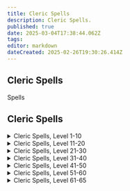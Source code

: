 ```yaml
---
title: Cleric Spells
description: Cleric Spells.
published: true
date: 2025-03-04T17:38:44.062Z
tags: 
editor: markdown
dateCreated: 2025-02-26T19:30:26.414Z
---
```


## Cleric Spells

Spells

## Cleric Spells
<details>
	<summary> Cleric Spells, Level 1-10 </summary>

|Spell Name|Level|
|---|---|
|<a href="https://www.thjdi.cc/spell/202" target="_blank">Courage</a>|1|
|<a href="https://www.thjdi.cc/spell/203" target="_blank">Cure Poison</a>|1|
|<a href="https://www.thjdi.cc/spell/207" target="_blank">Divine Aura</a>|1|
|<a href="https://www.thjdi.cc/spell/201" target="_blank">Flash of Light</a>|1|
|<a href="https://www.thjdi.cc/spell/11" target="_blank">Holy Armor</a>|1|
|<a href="https://www.thjdi.cc/spell/208" target="_blank">Lull</a>|1|
|<a href="https://www.thjdi.cc/spell/200" target="_blank">Minor Healing</a>|1|
|<a href="https://www.thjdi.cc/spell/209" target="_blank">Spook the Dead</a>|1|
|<a href="https://www.thjdi.cc/spell/14" target="_blank">Strike</a>|1|
|<a href="https://www.thjdi.cc/spell/205" target="_blank">True North</a>|1|
|<a href="https://www.thjdi.cc/spell/210" target="_blank">Yaulp</a>|1|
|<a href="https://www.thjdi.cc/spell/215" target="_blank">Reckless Strength</a>|2|
|<a href="https://www.thjdi.cc/spell/216" target="_blank">Stun</a>|2|
|<a href="https://www.thjdi.cc/spell/212" target="_blank">Cure Blindness</a>|3|
|<a href="https://www.thjdi.cc/spell/211" target="_blank">Summon Drink</a>|3|
|<a href="https://www.thjdi.cc/spell/213" target="_blank">Cure Disease</a>|4|
|<a href="https://www.thjdi.cc/spell/17" target="_blank">Light Healing</a>|4|
|<a href="https://www.thjdi.cc/spell/218" target="_blank">Ward Undead</a>|4|
|<a href="https://www.thjdi.cc/spell/560" target="_blank">Furor</a>|5|
|<a href="https://www.thjdi.cc/spell/36" target="_blank">Gate</a>|5|
|<a href="https://www.thjdi.cc/spell/501" target="_blank">Soothe</a>|5|
|<a href="https://www.thjdi.cc/spell/227" target="_blank">Endure Poison</a>|6|
|<a href="https://www.thjdi.cc/spell/229" target="_blank">Fear</a>|6|
|<a href="https://www.thjdi.cc/spell/2501" target="_blank">Sanctuary</a>|6|
|<a href="https://www.thjdi.cc/spell/219" target="_blank">Center</a>|7|
|<a href="https://www.thjdi.cc/spell/230" target="_blank">Root</a>|7|
|<a href="https://www.thjdi.cc/spell/224" target="_blank">Endure Fire</a>|8|
|<a href="https://www.thjdi.cc/spell/4056" target="_blank">Remove Minor Curse</a>|8|
|<a href="https://www.thjdi.cc/spell/50" target="_blank">Summon Food</a>|8|
|<a href="https://www.thjdi.cc/spell/221" target="_blank">Sense the Dead</a>|9|
|<a href="https://www.thjdi.cc/spell/231" target="_blank">Word of Pain</a>|9|
|<a href="https://www.thjdi.cc/spell/40971" target="_blank">Bind Affinity</a>|10|
|<a href="https://www.thjdi.cc/spell/35" target="_blank">Bind Affinity</a>|10|
|<a href="https://www.thjdi.cc/spell/223" target="_blank">Hammer of Wrath</a>|10|
|<a href="https://www.thjdi.cc/spell/12" target="_blank">Healing</a>|10|
|<a href="https://www.thjdi.cc/spell/4258" target="_blank">Iony's Lesser Augury</a>|10|

</details>

<details>
	<summary> Cleric Spells, Level 11-20 </summary>

|Spell Name|Level|
|---|---|
|<a href="https://www.thjdi.cc/spell/226" target="_blank">Endure Disease</a>|11|
|<a href="https://www.thjdi.cc/spell/235" target="_blank">Invisibility versus Undead</a>|11|
|<a href="https://www.thjdi.cc/spell/485" target="_blank">Symbol of Transal</a>|11|
|<a href="https://www.thjdi.cc/spell/234" target="_blank">Halo of Light</a>|12|
|<a href="https://www.thjdi.cc/spell/2168" target="_blank">Reanimation</a>|12|
|<a href="https://www.thjdi.cc/spell/232" target="_blank">Sense Summoned</a>|12|
|<a href="https://www.thjdi.cc/spell/48" target="_blank">Cancel Magic</a>|13|
|<a href="https://www.thjdi.cc/spell/225" target="_blank">Endure Cold</a>|13|
|<a href="https://www.thjdi.cc/spell/233" target="_blank">Expulse Undead</a>|13|
|<a href="https://www.thjdi.cc/spell/4282" target="_blank">Iony's Lesser Cleansing</a>|14|
|<a href="https://www.thjdi.cc/spell/4270" target="_blank">Iony's Lesser Exorcism</a>|14|
|<a href="https://www.thjdi.cc/spell/16" target="_blank">Smite</a>|14|
|<a href="https://www.thjdi.cc/spell/3575" target="_blank">Blessing of Piety</a>|15|
|<a href="https://www.thjdi.cc/spell/47" target="_blank">Calm</a>|15|
|<a href="https://www.thjdi.cc/spell/368" target="_blank">Spirit Armor</a>|15|
|<a href="https://www.thjdi.cc/spell/228" target="_blank">Endure Magic</a>|16|
|<a href="https://www.thjdi.cc/spell/123" target="_blank">Holy Might</a>|16|
|<a href="https://www.thjdi.cc/spell/43" target="_blank">Yaulp II</a>|16|
|<a href="https://www.thjdi.cc/spell/89" target="_blank">Daring</a>|17|
|<a href="https://www.thjdi.cc/spell/248" target="_blank">Ward Summoned</a>|17|
|<a href="https://www.thjdi.cc/spell/2169" target="_blank">Reconstitution</a>|18|
|<a href="https://www.thjdi.cc/spell/2502" target="_blank">Celestial Remedy</a>|19|
|<a href="https://www.thjdi.cc/spell/413" target="_blank">Word of Shadow</a>|19|
|<a href="https://www.thjdi.cc/spell/15" target="_blank">Greater Healing</a>|20|
|<a href="https://www.thjdi.cc/spell/37" target="_blank">Hammer of Striking</a>|20|
|<a href="https://www.thjdi.cc/spell/4088" target="_blank">Ward of Vie</a>|20|

</details>

<details>
	<summary> Cleric Spells, Level 21-30 </summary>

|Spell Name|Level|
|---|---|
|<a href="https://www.thjdi.cc/spell/126" target="_blank">Inspire Fear</a>|21|
|<a href="https://www.thjdi.cc/spell/486" target="_blank">Symbol of Ryltan</a>|21|
|<a href="https://www.thjdi.cc/spell/128" target="_blank">Wave of Fear</a>|21|
|<a href="https://www.thjdi.cc/spell/244" target="_blank">Bravery</a>|22|
|<a href="https://www.thjdi.cc/spell/95" target="_blank">Counteract Poison</a>|22|
|<a href="https://www.thjdi.cc/spell/2170" target="_blank">Reparation</a>|22|
|<a href="https://www.thjdi.cc/spell/117" target="_blank">Dismiss Undead</a>|23|
|<a href="https://www.thjdi.cc/spell/4259" target="_blank">Iony's Augury</a>|23|
|<a href="https://www.thjdi.cc/spell/4057" target="_blank">Remove Lesser Curse</a>|23|
|<a href="https://www.thjdi.cc/spell/4283" target="_blank">Iony's Cleansing</a>|24|
|<a href="https://www.thjdi.cc/spell/4271" target="_blank">Iony's Exorcism</a>|24|
|<a href="https://www.thjdi.cc/spell/18" target="_blank">Guard</a>|25|
|<a href="https://www.thjdi.cc/spell/2503" target="_blank">Sermon of the Righteous</a>|25|
|<a href="https://www.thjdi.cc/spell/59" target="_blank">Panic the Dead</a>|26|
|<a href="https://www.thjdi.cc/spell/414" target="_blank">Word of Spirit</a>|26|
|<a href="https://www.thjdi.cc/spell/663" target="_blank">Expulse Summoned</a>|27|
|<a href="https://www.thjdi.cc/spell/131" target="_blank">Instill</a>|27|
|<a href="https://www.thjdi.cc/spell/391" target="_blank">Revive</a>|27|
|<a href="https://www.thjdi.cc/spell/52" target="_blank">Abundant Drink</a>|28|
|<a href="https://www.thjdi.cc/spell/96" target="_blank">Counteract Disease</a>|28|
|<a href="https://www.thjdi.cc/spell/2175" target="_blank">Celestial Health</a>|29|
|<a href="https://www.thjdi.cc/spell/130" target="_blank">Divine Barrier</a>|29|
|<a href="https://www.thjdi.cc/spell/1885" target="_blank">Imbue Amber</a>|29|
|<a href="https://www.thjdi.cc/spell/1894" target="_blank">Imbue Black Pearl</a>|29|
|<a href="https://www.thjdi.cc/spell/1897" target="_blank">Imbue Black Sapphire</a>|29|
|<a href="https://www.thjdi.cc/spell/1895" target="_blank">Imbue Diamond</a>|29|
|<a href="https://www.thjdi.cc/spell/1888" target="_blank">Imbue Emerald</a>|29|
|<a href="https://www.thjdi.cc/spell/1798" target="_blank">Imbue Opal</a>|29|
|<a href="https://www.thjdi.cc/spell/1898" target="_blank">Imbue Peridot</a>|29|
|<a href="https://www.thjdi.cc/spell/1800" target="_blank">Imbue Plains Pebble</a>|29|
|<a href="https://www.thjdi.cc/spell/1896" target="_blank">Imbue Rose Quartz</a>|29|
|<a href="https://www.thjdi.cc/spell/1887" target="_blank">Imbue Ruby</a>|29|
|<a href="https://www.thjdi.cc/spell/1886" target="_blank">Imbue Sapphire</a>|29|
|<a href="https://www.thjdi.cc/spell/1799" target="_blank">Imbue Topaz</a>|29|
|<a href="https://www.thjdi.cc/spell/3994" target="_blank">Mass Imbue Amber</a>|29|
|<a href="https://www.thjdi.cc/spell/3995" target="_blank">Mass Imbue Black Pearl</a>|29|
|<a href="https://www.thjdi.cc/spell/3996" target="_blank">Mass Imbue Black Sapphire</a>|29|
|<a href="https://www.thjdi.cc/spell/3997" target="_blank">Mass Imbue Diamond</a>|29|
|<a href="https://www.thjdi.cc/spell/3998" target="_blank">Mass Imbue Emerald</a>|29|
|<a href="https://www.thjdi.cc/spell/4002" target="_blank">Mass Imbue Opal</a>|29|
|<a href="https://www.thjdi.cc/spell/4003" target="_blank">Mass Imbue Peridot</a>|29|
|<a href="https://www.thjdi.cc/spell/4004" target="_blank">Mass Imbue Plains Pebble</a>|29|
|<a href="https://www.thjdi.cc/spell/4005" target="_blank">Mass Imbue Rose Quartz</a>|29|
|<a href="https://www.thjdi.cc/spell/4006" target="_blank">Mass Imbue Ruby</a>|29|
|<a href="https://www.thjdi.cc/spell/4007" target="_blank">Mass Imbue Sapphire</a>|29|
|<a href="https://www.thjdi.cc/spell/4008" target="_blank">Mass Imbue Topaz</a>|29|
|<a href="https://www.thjdi.cc/spell/329" target="_blank">Wrath</a>|29|
|<a href="https://www.thjdi.cc/spell/675" target="_blank">Hammer of Requital</a>|30|
|<a href="https://www.thjdi.cc/spell/62" target="_blank">Resist Poison</a>|30|
|<a href="https://www.thjdi.cc/spell/9" target="_blank">Superior Healing</a>|30|
|<a href="https://www.thjdi.cc/spell/135" target="_blank">Word of Health</a>|30|

</details>

<details>
	<summary> Cleric Spells, Level 31-40 </summary>

|Spell Name|Level|
|---|---|
|<a href="https://www.thjdi.cc/spell/124" target="_blank">Force</a>|31|
|<a href="https://www.thjdi.cc/spell/504" target="_blank">Frenzied Strength</a>|31|
|<a href="https://www.thjdi.cc/spell/487" target="_blank">Symbol of Pinzarn</a>|31|
|<a href="https://www.thjdi.cc/spell/480" target="_blank">Atone</a>|32|
|<a href="https://www.thjdi.cc/spell/2171" target="_blank">Renewal</a>|32|
|<a href="https://www.thjdi.cc/spell/312" target="_blank">Valor</a>|32|
|<a href="https://www.thjdi.cc/spell/53" target="_blank">Abundant Food</a>|33|
|<a href="https://www.thjdi.cc/spell/662" target="_blank">Expel Undead</a>|33|
|<a href="https://www.thjdi.cc/spell/4260" target="_blank">Iony's Greater Augury</a>|33|
|<a href="https://www.thjdi.cc/spell/60" target="_blank">Resist Fire</a>|33|
|<a href="https://www.thjdi.cc/spell/1445" target="_blank">Armor of Protection</a>|34|
|<a href="https://www.thjdi.cc/spell/134" target="_blank">Blinding Luminance</a>|34|
|<a href="https://www.thjdi.cc/spell/4284" target="_blank">Iony's Greater Cleansing</a>|34|
|<a href="https://www.thjdi.cc/spell/4272" target="_blank">Iony's Greater Exorcism</a>|34|
|<a href="https://www.thjdi.cc/spell/405" target="_blank">Tremor</a>|34|
|<a href="https://www.thjdi.cc/spell/19" target="_blank">Armor of Faith</a>|35|
|<a href="https://www.thjdi.cc/spell/3576" target="_blank">Blessing of Faith</a>|35|
|<a href="https://www.thjdi.cc/spell/127" target="_blank">Invoke Fear</a>|36|
|<a href="https://www.thjdi.cc/spell/45" target="_blank">Pacify</a>|36|
|<a href="https://www.thjdi.cc/spell/63" target="_blank">Resist Disease</a>|36|
|<a href="https://www.thjdi.cc/spell/115" target="_blank">Dismiss Summoned</a>|37|
|<a href="https://www.thjdi.cc/spell/388" target="_blank">Resuscitate</a>|37|
|<a href="https://www.thjdi.cc/spell/1443" target="_blank">Turning of the Unnatural</a>|37|
|<a href="https://www.thjdi.cc/spell/49" target="_blank">Nullify Magic</a>|38|
|<a href="https://www.thjdi.cc/spell/2946" target="_blank">Remove Curse</a>|38|
|<a href="https://www.thjdi.cc/spell/61" target="_blank">Resist Cold</a>|38|
|<a href="https://www.thjdi.cc/spell/13" target="_blank">Complete Heal</a>|39|
|<a href="https://www.thjdi.cc/spell/39862" target="_blank">Fabled Complete Heal</a>|39|
|<a href="https://www.thjdi.cc/spell/6875" target="_blank">Healing Light</a>|39|
|<a href="https://www.thjdi.cc/spell/2504" target="_blank">Sacred Word</a>|39|
|<a href="https://www.thjdi.cc/spell/415" target="_blank">Word of Souls</a>|39|
|<a href="https://www.thjdi.cc/spell/4089" target="_blank">Guard of Vie</a>|40|
|<a href="https://www.thjdi.cc/spell/2181" target="_blank">Hammer of Judgment</a>|40|
|<a href="https://www.thjdi.cc/spell/3692" target="_blank">Temperance</a>|40|

</details>

<details>
	<summary> Cleric Spells, Level 41-50 </summary>

|Spell Name|Level|
|---|---|
|<a href="https://www.thjdi.cc/spell/488" target="_blank">Symbol of Naltron</a>|41|
|<a href="https://www.thjdi.cc/spell/44" target="_blank">Yaulp III</a>|41|
|<a href="https://www.thjdi.cc/spell/314" target="_blank">Resolution</a>|42|
|<a href="https://www.thjdi.cc/spell/2172" target="_blank">Restoration</a>|42|
|<a href="https://www.thjdi.cc/spell/118" target="_blank">Banish Undead</a>|43|
|<a href="https://www.thjdi.cc/spell/64" target="_blank">Resist Magic</a>|43|
|<a href="https://www.thjdi.cc/spell/1444" target="_blank">Celestial Healing</a>|44|
|<a href="https://www.thjdi.cc/spell/406" target="_blank">Earthquake</a>|44|
|<a href="https://www.thjdi.cc/spell/672" target="_blank">Retribution</a>|44|
|<a href="https://www.thjdi.cc/spell/4053" target="_blank">Blessing of Temperance</a>|45|
|<a href="https://www.thjdi.cc/spell/20" target="_blank">Shield of Words</a>|45|
|<a href="https://www.thjdi.cc/spell/136" target="_blank">Word of Healing</a>|45|
|<a href="https://www.thjdi.cc/spell/132" target="_blank">Immobilize</a>|46|
|<a href="https://www.thjdi.cc/spell/125" target="_blank">Sound of Force</a>|46|
|<a href="https://www.thjdi.cc/spell/664" target="_blank">Expel Summoned</a>|47|
|<a href="https://www.thjdi.cc/spell/392" target="_blank">Resurrection</a>|47|
|<a href="https://www.thjdi.cc/spell/97" target="_blank">Abolish Poison</a>|48|
|<a href="https://www.thjdi.cc/spell/1411" target="_blank">Improved Invisibility to Undead</a>|48|
|<a href="https://www.thjdi.cc/spell/2505" target="_blank">Armor of the Faithful</a>|49|
|<a href="https://www.thjdi.cc/spell/6878" target="_blank">Greater Healing Light</a>|49|
|<a href="https://www.thjdi.cc/spell/416" target="_blank">Word Divine</a>|49|
|<a href="https://www.thjdi.cc/spell/3135" target="_blank">Hammer of Divinity</a>|50|
|<a href="https://www.thjdi.cc/spell/6902" target="_blank">Ward of the Divine</a>|50|

</details>

<details>
	<summary> Cleric Spells, Level 51-60 </summary>

|Spell Name|Level|
|---|---|
|<a href="https://www.thjdi.cc/spell/1547" target="_blank">Death Pact</a>|51|
|<a href="https://www.thjdi.cc/spell/1532" target="_blank">Dread of Night</a>|51|
|<a href="https://www.thjdi.cc/spell/3693" target="_blank">Pure Blood</a>|51|
|<a href="https://www.thjdi.cc/spell/1518" target="_blank">Remedy</a>|51|
|<a href="https://www.thjdi.cc/spell/1726" target="_blank">Sunskin</a>|51|
|<a href="https://www.thjdi.cc/spell/2506" target="_blank">Epitaph of Life</a>|52|
|<a href="https://www.thjdi.cc/spell/21398" target="_blank">Eradicate Poison</a>|52|
|<a href="https://www.thjdi.cc/spell/1538" target="_blank">Heroic Bond</a>|52|
|<a href="https://www.thjdi.cc/spell/1536" target="_blank">Heroic Bond</a>|52|
|<a href="https://www.thjdi.cc/spell/1533" target="_blank">Heroism</a>|52|
|<a href="https://www.thjdi.cc/spell/1542" target="_blank">Upheaval</a>|52|
|<a href="https://www.thjdi.cc/spell/1520" target="_blank">Word of Vigor</a>|52|
|<a href="https://www.thjdi.cc/spell/1526" target="_blank">Annul Magic</a>|53|
|<a href="https://www.thjdi.cc/spell/1519" target="_blank">Divine Light</a>|53|
|<a href="https://www.thjdi.cc/spell/1534" target="_blank">Yaulp IV</a>|53|
|<a href="https://www.thjdi.cc/spell/21400" target="_blank">Eradicate Curse</a>|54|
|<a href="https://www.thjdi.cc/spell/2507" target="_blank">Mark of Retribution</a>|54|
|<a href="https://www.thjdi.cc/spell/4090" target="_blank">Protection of Vie</a>|54|
|<a href="https://www.thjdi.cc/spell/1543" target="_blank">Reckoning</a>|54|
|<a href="https://www.thjdi.cc/spell/2880" target="_blank">Remove Greater Curse</a>|54|
|<a href="https://www.thjdi.cc/spell/1535" target="_blank">Symbol of Marzin</a>|54|
|<a href="https://www.thjdi.cc/spell/1721" target="_blank">Unswerving Hammer of Faith</a>|54|
|<a href="https://www.thjdi.cc/spell/8928" target="_blank">Aura of the Zealot</a>|55|
|<a href="https://www.thjdi.cc/spell/1528" target="_blank">Exile Undead</a>|55|
|<a href="https://www.thjdi.cc/spell/1539" target="_blank">Fortitude</a>|55|
|<a href="https://www.thjdi.cc/spell/1446" target="_blank">Stun Command</a>|55|
|<a href="https://www.thjdi.cc/spell/1541" target="_blank">Wake of Tranquility</a>|55|
|<a href="https://www.thjdi.cc/spell/116" target="_blank">Banish Summoned</a>|56|
|<a href="https://www.thjdi.cc/spell/6989" target="_blank">Cower the Dead</a>|56|
|<a href="https://www.thjdi.cc/spell/2508" target="_blank">Judgment</a>|56|
|<a href="https://www.thjdi.cc/spell/1548" target="_blank">Mark of Karn</a>|56|
|<a href="https://www.thjdi.cc/spell/133" target="_blank">Paralyzing Earth</a>|56|
|<a href="https://www.thjdi.cc/spell/1524" target="_blank">Reviviscence</a>|56|
|<a href="https://www.thjdi.cc/spell/2326" target="_blank">Yaulp V</a>|56|
|<a href="https://www.thjdi.cc/spell/1540" target="_blank">Aegis</a>|57|
|<a href="https://www.thjdi.cc/spell/1537" target="_blank">Bulwark of Faith</a>|57|
|<a href="https://www.thjdi.cc/spell/1527" target="_blank">Trepidation</a>|57|
|<a href="https://www.thjdi.cc/spell/6903" target="_blank">Ward of Rebuke</a>|57|
|<a href="https://www.thjdi.cc/spell/1521" target="_blank">Word of Restoration</a>|57|
|<a href="https://www.thjdi.cc/spell/1525" target="_blank">Antidote</a>|58|
|<a href="https://www.thjdi.cc/spell/2509" target="_blank">Blessed Armor of the Risen</a>|58|
|<a href="https://www.thjdi.cc/spell/1544" target="_blank">Enforced Reverence</a>|58|
|<a href="https://www.thjdi.cc/spell/21399" target="_blank">Eradicate Disease</a>|58|
|<a href="https://www.thjdi.cc/spell/2182" target="_blank">Ethereal Light</a>|58|
|<a href="https://www.thjdi.cc/spell/1774" target="_blank">Naltron's Mark</a>|58|
|<a href="https://www.thjdi.cc/spell/1522" target="_blank">Celestial Elixir</a>|59|
|<a href="https://www.thjdi.cc/spell/6977" target="_blank">Deistic Voice</a>|59|
|<a href="https://www.thjdi.cc/spell/2462" target="_blank">Ethereal Remedy</a>|59|
|<a href="https://www.thjdi.cc/spell/1545" target="_blank">The Unspoken Word</a>|59|
|<a href="https://www.thjdi.cc/spell/1447" target="_blank">Aegolism</a>|60|
|<a href="https://www.thjdi.cc/spell/2122" target="_blank">Ancient: Gift of Aegolism</a>|60|
|<a href="https://www.thjdi.cc/spell/2109" target="_blank">Ancient: High Priest's Bulwark</a>|60|
|<a href="https://www.thjdi.cc/spell/1530" target="_blank">Banishment of Shadows</a>|60|
|<a href="https://www.thjdi.cc/spell/2510" target="_blank">Blessing of Aegolism</a>|60|
|<a href="https://www.thjdi.cc/spell/1546" target="_blank">Divine Intervention</a>|60|
|<a href="https://www.thjdi.cc/spell/2180" target="_blank">Ethereal Elixir</a>|60|
|<a href="https://www.thjdi.cc/spell/3136" target="_blank">Hammer of Souls</a>|60|
|<a href="https://www.thjdi.cc/spell/2893" target="_blank">Marzin's Mark</a>|60|
|<a href="https://www.thjdi.cc/spell/1523" target="_blank">Word of Redemption</a>|60|

</details>

<details>
	<summary> Cleric Spells, Level 61-65 </summary>

|Spell Name|Level|
|---|---|
|<a href="https://www.thjdi.cc/spell/6990" target="_blank">Death's Despair</a>|61|
|<a href="https://www.thjdi.cc/spell/3296" target="_blank">Faith</a>|61|
|<a href="https://www.thjdi.cc/spell/1342" target="_blank">Larger Reviviscence</a>|61|
|<a href="https://www.thjdi.cc/spell/3465" target="_blank">Supernal Remedy</a>|61|
|<a href="https://www.thjdi.cc/spell/3466" target="_blank">Symbol of Kazad</a>|61|
|<a href="https://www.thjdi.cc/spell/3481" target="_blank">Tarnation</a>|61|
|<a href="https://www.thjdi.cc/spell/3470" target="_blank">Ward of Gallantry</a>|61|
|<a href="https://www.thjdi.cc/spell/6730" target="_blank">Ward of Vengeance</a>|61|
|<a href="https://www.thjdi.cc/spell/3472" target="_blank">Blessing of Reverence</a>|62|
|<a href="https://www.thjdi.cc/spell/4091" target="_blank">Bulwark of Vie</a>|62|
|<a href="https://www.thjdi.cc/spell/3476" target="_blank">Condemnation</a>|62|
|<a href="https://www.thjdi.cc/spell/3195" target="_blank">Greater Immobilize</a>|62|
|<a href="https://www.thjdi.cc/spell/3187" target="_blank">Sermon of Penitence</a>|62|
|<a href="https://www.thjdi.cc/spell/3475" target="_blank">Supernal Elixir</a>|62|
|<a href="https://www.thjdi.cc/spell/3467" target="_blank">Virtue</a>|62|
|<a href="https://www.thjdi.cc/spell/6978" target="_blank">Deistic Bellow</a>|63|
|<a href="https://www.thjdi.cc/spell/3047" target="_blank">Kazad's Mark</a>|63|
|<a href="https://www.thjdi.cc/spell/3482" target="_blank">Sound of Might</a>|63|
|<a href="https://www.thjdi.cc/spell/3480" target="_blank">Supernal Light</a>|63|
|<a href="https://www.thjdi.cc/spell/4108" target="_blank">Aura of Reverence</a>|64|
|<a href="https://www.thjdi.cc/spell/3473" target="_blank">Catastrophe</a>|64|
|<a href="https://www.thjdi.cc/spell/3468" target="_blank">Destroy Undead</a>|64|
|<a href="https://www.thjdi.cc/spell/3592" target="_blank">Imbue Valor</a>|64|
|<a href="https://www.thjdi.cc/spell/3469" target="_blank">Mark of Kings</a>|64|
|<a href="https://www.thjdi.cc/spell/3196" target="_blank">Petrifying Earth</a>|64|
|<a href="https://www.thjdi.cc/spell/3471" target="_blank">Word of Replenishment</a>|64|
|<a href="https://www.thjdi.cc/spell/4973" target="_blank">Ancient: Chaos Censure</a>|65|
|<a href="https://www.thjdi.cc/spell/3474" target="_blank">Armor of the Zealot</a>|65|
|<a href="https://www.thjdi.cc/spell/3478" target="_blank">Hammer of Damnation</a>|65|
|<a href="https://www.thjdi.cc/spell/3479" target="_blank">Hand of Virtue</a>|65|
|<a href="https://www.thjdi.cc/spell/4882" target="_blank">Holy Elixir</a>|65|
|<a href="https://www.thjdi.cc/spell/4880" target="_blank">Holy Light</a>|65|
|<a href="https://www.thjdi.cc/spell/3477" target="_blank">Mark of the Righteous</a>|65|
|<a href="https://www.thjdi.cc/spell/4881" target="_blank">Order</a>|65|
|<a href="https://www.thjdi.cc/spell/3197" target="_blank">Pacification</a>|65|
|<a href="https://www.thjdi.cc/spell/25195" target="_blank">Shining Rampart</a>|65|
|<a href="https://www.thjdi.cc/spell/3464" target="_blank">The Silent Command</a>|65|
|<a href="https://www.thjdi.cc/spell/9764" target="_blank">Vow of Valor</a>|65|
|<a href="https://www.thjdi.cc/spell/3186" target="_blank">Yaulp VI</a>|65|

</details>
